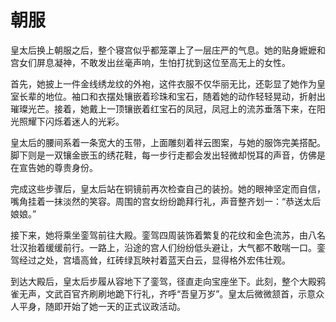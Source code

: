 # 朝服

皇太后换上朝服之后，整个寝宫似乎都笼罩上了一层庄严的气息。她的贴身嬷嬷和宫女们屏息凝神，不敢发出丝毫声响，生怕打扰到这位至高无上的女性。

首先，她披上一件金线绣龙纹的外袍，这件衣服不仅华丽无比，还彰显了她作为皇室长辈的地位。袖口和衣摆处镶嵌着珍珠和宝石，随着她的动作轻轻晃动，折射出璀璨光芒。接着，她戴上一顶镶嵌着红宝石的凤冠，凤冠上的流苏垂落下来，在阳光照耀下闪烁着迷人的光彩。

皇太后的腰间系着一条宽大的玉带，上面雕刻着祥云图案，与她的服饰完美搭配。脚下则是一双镶金嵌玉的绣花鞋，每一步行走都会发出轻微却悦耳的声音，仿佛是在宣告她的尊贵身份。

完成这些步骤后，皇太后站在铜镜前再次检查自己的装扮。她的眼神坚定而自信，嘴角挂着一抹淡然的笑容。周围的宫女纷纷跪拜行礼，声音整齐划一：“恭送太后娘娘。”

接下来，她将乘坐銮驾前往大殿。銮驾四周装饰着繁复的花纹和金色流苏，由八名壮汉抬着缓缓前行。一路上，沿途的宫人们纷纷低头避让，大气都不敢喘一口。銮驾经过之处，宫墙高耸，红砖绿瓦映衬着蓝天白云，显得格外宏伟壮观。

到达大殿后，皇太后步履从容地下了銮驾，径直走向宝座坐下。此刻，整个大殿鸦雀无声，文武百官齐刷刷地跪下行礼，齐呼“吾皇万岁”。皇太后微微颔首，示意众人平身，随即开始了她一天的正式议政活动。